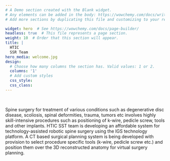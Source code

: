 ```yaml
---
# A Demo section created with the Blank widget.
# Any elements can be added in the body: https://wowchemy.com/docs/writing-markdown-latex/
# Add more sections by duplicating this file and customizing to your requirements.

widget: hero  # See https://wowchemy.com/docs/page-builder/
headless: true  # This file represents a page section.
weight: 10  # Order that this section will appear.
title: |
  HTIC  
  SSR Team
hero_media: welcome.jpg
design:
  # Choose how many columns the section has. Valid values: 1 or 2.
  columns: '1'
  # Add custom styles
  css_style:
  css_class:
---
```


<br>

Spine surgery for treatment of various conditions such as degenerative disc disease, scoliosis, spinal deformities, trauma, tumors etc involves highly skill-intensive procedures such as positioning of k-wire, pedicle screw, tools and other implants. HTIC SST team is developing an affordable system for technology-assisted robotic spine surgery using the IGS technology platform. A CT based surgical planning system is being developed with provision to select procedure specific tools (k-wire, pedicle screw etc.) and position them over the 3D reconstructed anatomy for virtual surgery planning. 
